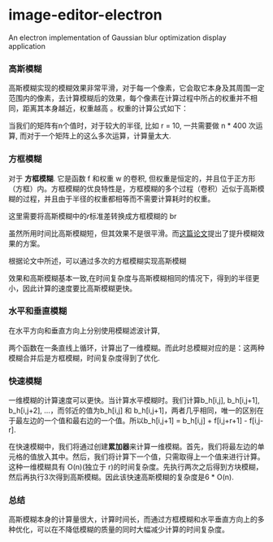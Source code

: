 # image-editor-electron
An electron implementation of Gaussian blur optimization display application

### 高斯模糊

高斯模糊实现的模糊效果非常平滑，对于每一个像素，它会取它本身及其周围一定范围内的像素，去计算模糊后的效果，每个像素在计算过程中所占的权重并不相同，距离其本身越近，权重越高 。权重的计算公式如下：


当我们的矩阵有n个值时，对于较大的半径, 比如 r = 10, 一共需要做 n * 400 次运算, 而对于一个矩阵上的这么多次运算，计算量太大.

### 方框模糊

对于 **方框模糊**. 它是函数 f 和权重 w 的卷积, 但权重是恒定的，并且位于正方形（方框）内。方框模糊的优良特性是，方框模糊的多个过程（卷积）近似于高斯模糊的过程，并且由于半径的权重都相等而不需要计算耗时的权重。

这里需要将高斯模糊中的$r$标准差转换成方框模糊的 br

虽然所用时间比高斯模糊短，但其效果不是很平滑。而[这篇论文](https://www.peterkovesi.com/papers/FastGaussianSmoothing.pdf)提出了提升模糊效果的方案。

根据论文中所述，可以通过多次的方框模糊实现高斯模糊

效果和高斯模糊基本一致,在时间复杂度与高斯模糊相同的情况下，得到的半径更小，因此计算的速度要比高斯模糊更快。

### 水平和垂直模糊

在水平方向和垂直方向上分别使用模糊滤波计算,

两个函数在一条直线上循环，计算出了一维模糊。而此时总模糊对应的是：这两种模糊合并后是方框模糊，时间复杂度得到了优化.

### 快速模糊

一维模糊的计算速度可以更快。当计算水平模糊时。我们计算b_h[i,j], b_h[i,j+1], b_h[i,j+2], ...，而邻近的值为b_h[i,j] 和 b_h[i,j+1]，两者几乎相同，唯一的区别在于最左边的一个值和最右边的一个值。所以b_h[i,j+1] = b_h[i,j] + f[i,j+r+1] - f[i,j-r].

在快速模糊中，我们将通过创建**累加器**来计算一维模糊。首先，我们将最左边的单元格的值放入其中。然后，我们将计算下一个值，只需取得上一个值来进行计算。这种一维模糊具有 O(n)(独立于 r)的时间复杂度。先执行两次之后得到方块模糊，然后再执行3次得到高斯模糊。因此该快速高斯模糊的复杂度是6 * O(n).

### 总结

高斯模糊本身的计算量很大，计算时间长，而通过方框模糊和水平垂直方向上的多种优化，可以在不降低模糊的质量的同时大幅减少计算的时间复杂度。
